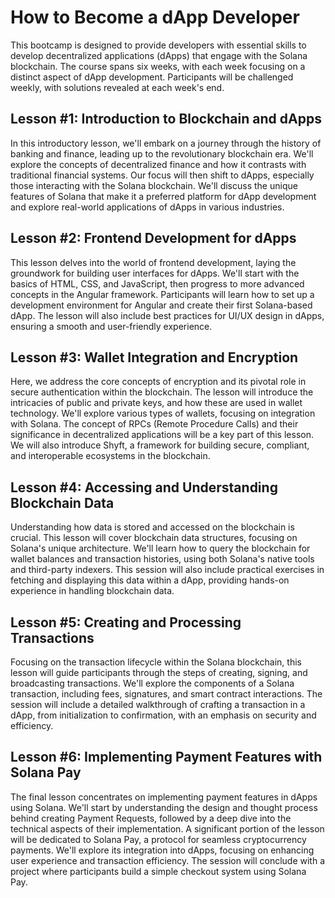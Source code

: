 # How to Become a dApp Developer

This bootcamp is designed to provide developers with essential skills to develop decentralized applications (dApps) that engage with the Solana blockchain. The course spans six weeks, with each week focusing on a distinct aspect of dApp development. Participants will be challenged weekly, with solutions revealed at each week's end.

## Lesson #1: Introduction to Blockchain and dApps

In this introductory lesson, we'll embark on a journey through the history of banking and finance, leading up to the revolutionary blockchain era. We'll explore the concepts of decentralized finance and how it contrasts with traditional financial systems. Our focus will then shift to dApps, especially those interacting with the Solana blockchain. We'll discuss the unique features of Solana that make it a preferred platform for dApp development and explore real-world applications of dApps in various industries.

## Lesson #2: Frontend Development for dApps

This lesson delves into the world of frontend development, laying the groundwork for building user interfaces for dApps. We'll start with the basics of HTML, CSS, and JavaScript, then progress to more advanced concepts in the Angular framework. Participants will learn how to set up a development environment for Angular and create their first Solana-based dApp. The lesson will also include best practices for UI/UX design in dApps, ensuring a smooth and user-friendly experience.

## Lesson #3: Wallet Integration and Encryption

Here, we address the core concepts of encryption and its pivotal role in secure authentication within the blockchain. The lesson will introduce the intricacies of public and private keys, and how these are used in wallet technology. We'll explore various types of wallets, focusing on integration with Solana. The concept of RPCs (Remote Procedure Calls) and their significance in decentralized applications will be a key part of this lesson. We will also introduce Shyft, a framework for building secure, compliant, and interoperable ecosystems in the blockchain.

## Lesson #4: Accessing and Understanding Blockchain Data

Understanding how data is stored and accessed on the blockchain is crucial. This lesson will cover blockchain data structures, focusing on Solana's unique architecture. We'll learn how to query the blockchain for wallet balances and transaction histories, using both Solana's native tools and third-party indexers. This session will also include practical exercises in fetching and displaying this data within a dApp, providing hands-on experience in handling blockchain data.

## Lesson #5: Creating and Processing Transactions

Focusing on the transaction lifecycle within the Solana blockchain, this lesson will guide participants through the steps of creating, signing, and broadcasting transactions. We'll explore the components of a Solana transaction, including fees, signatures, and smart contract interactions. The session will include a detailed walkthrough of crafting a transaction in a dApp, from initialization to confirmation, with an emphasis on security and efficiency.

## Lesson #6: Implementing Payment Features with Solana Pay

The final lesson concentrates on implementing payment features in dApps using Solana. We'll start by understanding the design and thought process behind creating Payment Requests, followed by a deep dive into the technical aspects of their implementation. A significant portion of the lesson will be dedicated to Solana Pay, a protocol for seamless cryptocurrency payments. We'll explore its integration into dApps, focusing on enhancing user experience and transaction efficiency. The session will conclude with a project where participants build a simple checkout system using Solana Pay.
